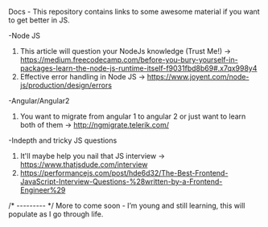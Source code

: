 Docs - 
This repository contains links to some awesome material if you want to get better in JS.

-Node JS <br/>
1. This article will question your NodeJs knowledge (Trust Me!) -> https://medium.freecodecamp.com/before-you-bury-yourself-in-packages-learn-the-node-js-runtime-itself-f9031fbd8b69#.x7qx998y4
2. Effective error handling in Node JS -> https://www.joyent.com/node-js/production/design/errors

-Angular/Angular2
1. You want to migrate from angular 1 to angular 2 or just want to learn both of them -> http://ngmigrate.telerik.com/

-Indepth and tricky JS questions
1. It'll maybe help you nail that JS interview -> https://www.thatjsdude.com/interview
2. https://performancejs.com/post/hde6d32/The-Best-Frontend-JavaScript-Interview-Questions-%28written-by-a-Frontend-Engineer%29

/* --------- */
More to come soon - I’m young and still learning, this will populate as I go through life.
